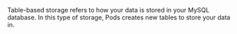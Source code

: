 Table-based storage refers to how your data is stored in your MySQL database. In this type of storage, Pods creates new tables to store your data in.
